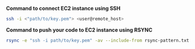 **Command to connect EC2 instance using SSH**

```bash
ssh -i <"path/to/key.pem"> <user@remote_host>
```

**Command to push your code to EC2 instance using RSYNC**

```bash
rsync -e "ssh -i path/to/key.pem" -av --include-from rsync-pattern.txt -r source/directory user@remote:destination/directory
```
